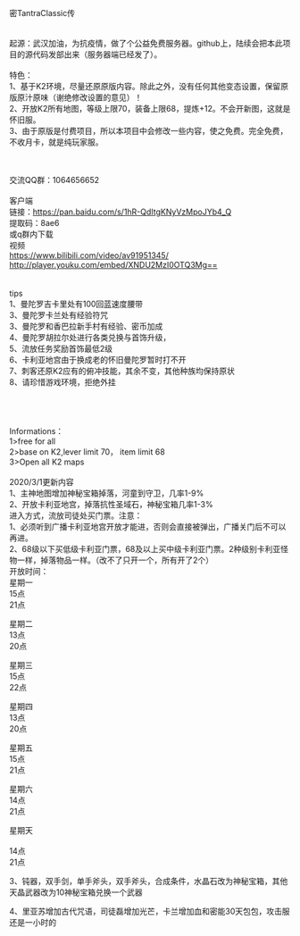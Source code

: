 密TantraClassic传
<br><br><br>
起源：武汉加油，为抗疫情，做了个公益免费服务器。github上，陆续会把本此项目的源代码发部出来（服务器端已经发了）。
<br><br>
特色：<br>
1、基于K2环境，尽量还原原版内容。除此之外，没有任何其他变态设置，保留原版原汁原味（谢绝修改设置的意见）！<br>
2、开放K2所有地图，等级上限70，装备上限68，提炼+12。不会开新图，这就是怀旧服。<br>
3、由于原版是付费项目，所以本项目中会修改一些内容，使之免费。完全免费，不收月卡，就是纯玩家服。<br>

<br><br>
交流QQ群：1064656652
<br><br>
客户端<br>
链接：https://pan.baidu.com/s/1hR-QdItgKNyVzMpoJYb4_Q <br>
提取码：8ae6  <br>
或q群内下载
<br>
视频
<br>
https://www.bilibili.com/video/av91951345/<br>
http://player.youku.com/embed/XNDU2MzI0OTQ3Mg==<br>
<br>
<br>
tips<br>
1、曼陀罗吉卡里处有100回蓝速度腰带<br>
3、曼陀罗卡兰处有经验符咒<br>
3、曼陀罗和香巴拉新手村有经验、密币加成<br>
4、曼陀罗胡拉尔处进行各类兑换与首饰升级，<br>
5、流放任务奖励首饰最低2级<br>
6、卡利亚地宫由于换成老的怀旧曼陀罗暂时打不开<br>
7、刺客还原K2应有的俯冲技能，其余不变，其他种族均保持原状<br>
8、请珍惜游戏环境，拒绝外挂<br>
<br>
<br>
<br>
<br>
Informations：<br>
1>free for all<br>
2>base on K2,lever limit 70， item limit 68 <br>
3>Open all K2 maps<br>
<br>
2020/3/1更新内容<br>
1、主神地图增加神秘宝箱掉落，河童到守卫，几率1-9%<br>
2、开放卡利亚地宫，掉落抗性圣域石，神秘宝箱几率1-3%<br>
进入方式，流放司徒处买门票。注意：<br>
1、必须听到广播卡利亚地宫开放才能进，否则会直接被弹出，广播关门后不可以再进。<br>
2、68级以下买低级卡利亚门票，68及以上买中级卡利亚门票。2种级别卡利亚怪物一样，掉落物品一样。（改不了只开一个，所有开了2个）<br>
开放时间：<br>
星期一<br>
15点<br>
21点<br>

星期二<br>
13点<br>
20点<br>

星期三<br>
15点<br>
22点<br>

星期四<br>
13点<br>
20点<br>

星期五<br>
15点<br>
21点<br>

星期六<br>
14点<br>
21点<br>

星期天<br>   
14点<br>
21点<br>


3、钝器，双手剑，单手斧头，双手斧头，合成条件，水晶石改为神秘宝箱，其他天晶武器改为10神秘宝箱兑换一个武器<br>

4、里亚苏增加古代咒语，司徒磊增加光芒，卡兰增加血和密能30天包包，攻击服还是一小时的<br>
